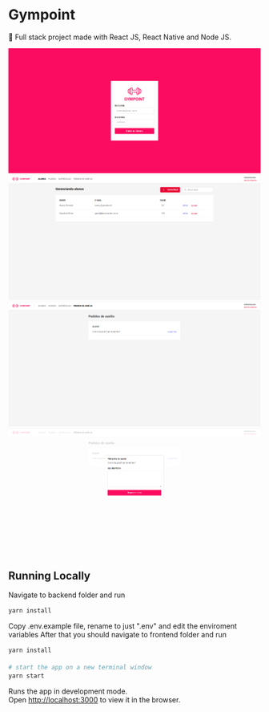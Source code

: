 # Gympoint

:muscle: Full stack project made with React JS, React Native and Node JS.

![Image 1](image1.png)
![Image 2](image2.png)
![Image 3](image3.png)
![Image 4](image4.png)

## Running Locally

Navigate to backend folder and run

```sh
yarn install
```

Copy .env.example file, rename to just ".env" and edit the enviroment variables
After that you should navigate to frontend folder and run

```sh
yarn install

# start the app on a new terminal window
yarn start
```

Runs the app in development mode.<br>
Open [http://localhost:3000](http://localhost:3000) to view it in the browser.
